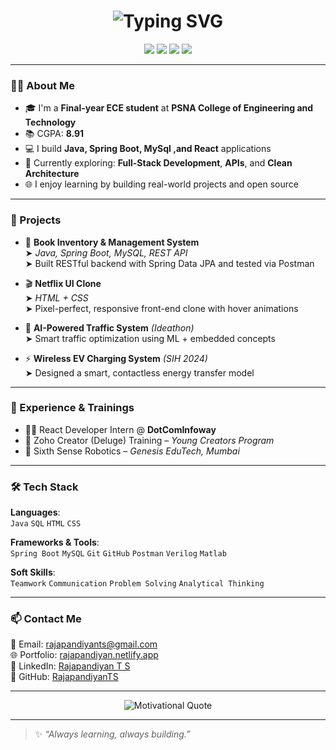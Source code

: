 <h1 align="center">
  <img src="https://readme-typing-svg.herokuapp.com?font=Fira+Code&weight=600&size=30&duration=4000&pause=1000&color=00E0FF&center=true&vCenter=true&multiline=true&width=800&lines=Hi+%F0%9F%91%8B%2C+I'm+Rajapandiyan+T+S;ECE+Student+%7C+Java+%2B+Spring+Boot+Developer;React+Enthusiast+%7C+Problem+Solver" alt="Typing SVG" />
</h1>

<p align="center">
  <a href="mailto:rajapandiyants@gmail.com"><img src="https://img.shields.io/badge/Gmail-D14836?style=for-the-badge&logo=gmail&logoColor=white"></a>
  <a href="https://www.linkedin.com/in/rajapandiyan-t-s-121801267/" target="_blank"><img src="https://img.shields.io/badge/LinkedIn-blue?style=for-the-badge&logo=linkedin&logoColor=white" /></a>
  <a href="https://github.com/RajapandiyanTS" target="_blank"><img src="https://img.shields.io/badge/GitHub-181717?style=for-the-badge&logo=github&logoColor=white" /></a>
  <a href="https://rajapandiyan.netlify.app/" target="_blank"><img src="https://img.shields.io/badge/Portfolio-18A303?style=for-the-badge&logo=google-chrome&logoColor=white" /></a>
</p>

---

### 👨‍💻 About Me

- 🎓 I'm a **Final-year ECE student** at **PSNA College of Engineering and Technology**
- 📚 CGPA: **8.91**
- 💻 I build **Java, Spring Boot, MySql ,and React** applications
- 🌱 Currently exploring: **Full-Stack Development**, **APIs**, and **Clean Architecture**
- 🌐 I enjoy learning by building real-world projects and open source

---

### 🔨 Projects

- 📘 **Book Inventory & Management System**  
  ➤ *Java, Spring Boot, MySQL, REST API*  
  ➤ Built RESTful backend with Spring Data JPA and tested via Postman

- 🎬 **Netflix UI Clone**  
  ➤ *HTML + CSS*  
  ➤ Pixel-perfect, responsive front-end clone with hover animations

- 🚦 **AI-Powered Traffic System** *(Ideathon)*  
  ➤ Smart traffic optimization using ML + embedded concepts

- ⚡ **Wireless EV Charging System** *(SIH 2024)*  
  ➤ Designed a smart, contactless energy transfer model

---

### 💼 Experience & Trainings

- 👨‍💻 React Developer Intern @ **DotComInfoway**
- 🧠 Zoho Creator (Deluge) Training – *Young Creators Program*
- 🤖 Sixth Sense Robotics – *Genesis EduTech, Mumbai*

---

### 🛠️ Tech Stack

**Languages**:  
`Java` `SQL` `HTML` `CSS`

**Frameworks & Tools**:  
`Spring Boot` `MySQL` `Git` `GitHub` `Postman` `Verilog` `Matlab`

**Soft Skills**:  
`Teamwork` `Communication` `Problem Solving` `Analytical Thinking`

---

### 📫 Contact Me

📩 Email: [rajapandiyants@gmail.com](mailto:rajapandiyants@gmail.com)  
🌐 Portfolio: [rajapandiyan.netlify.app](https://rajapandiyan.netlify.app)  
🔗 LinkedIn: [Rajapandiyan T S](https://linkedin.com/in/rajapandiyan-t-s-121801267)  
🐙 GitHub: [RajapandiyanTS](https://github.com/RajapandiyanTS)

---

<p align="center">
  <img src="https://quotes-github-readme.vercel.app/api?type=horizontal&theme=dark" alt="Motivational Quote">
</p>

---

> ✨ *“Always learning, always building.”*


